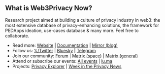 ## What is Web3Privacy Now?

Research project aimed at building a culture of privacy industry in web3: the most extensive database of privacy-enhancing solutions, the framework for PEDApps ideation, use-cases database & many more. Feel free to collaborate.

- Read more: [Website](http://web3privacy.info/) | [Documentation](https://docs.web3privacy.info/) | [Mirror (blog)](https://mirror.xyz/0x0f1F3DAf416B74DB3DE55Eb4D7513a80F4841073/)
- Follow us: [𝕏/Twitter](http://twitter.com/web3privacy) | [Bluesky](https://staging.bsky.app/profile/web3privacy.info) | [Telegram](https://t.me/web3privacynow)
- Join our community: [Forum](https://forum.web3privacy.info/) | [Matrix (space)](https://matrix.to/#/#web3privacy:gwei.cz) | [Matrix (general)](https://matrix.to/#/#web3privacy:matrix.org)
- Attend or subscribe our events: [All events](https://web3privacy.info/events) | [lu.ma](https://lu.ma/web3privacy)
- Projects: [Privacy Explorer](https://explorer.web3privacy.info) | [Week in the Privacy News](https://news.web3privacy.info)

<!-- Mirrors of our repositories can be found at: [git.gwei.cz/web3privacy](https://git.gwei.cz/web3privacy) -->

